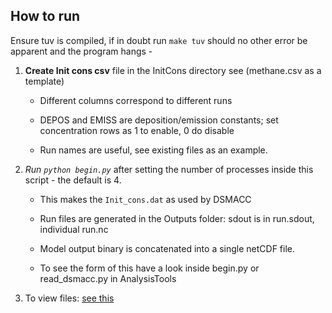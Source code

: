 
## How to run

Ensure tuv is compiled, if in doubt run `make tuv` should no other error
  be apparent and the program hangs -




1. **Create Init cons csv** file in the InitCons directory see (methane.csv as a template)

      * Different columns correspond to different runs
      
      * DEPOS and EMISS are deposition/emission constants; set concentration rows as 1 to enable,
        0 do disable
        
      * Run names are useful, see existing files as an example.
      
      
      
      
      
2. *Run `python begin.py`* after setting the number of processes inside
   this script - the default is 4.
  
      * This makes the `Init_cons.dat` as used by DSMACC
      
      * Run files are generated in the Outputs folder: sdout is in run.sdout, individual run.nc
      
      * Model output binary is concatenated into a single netCDF file. 
        
      * To see the form of this have a look inside begin.py or read_dsmacc.py
        in AnalysisTools



3. To view files: [see this](src/docs/view_results.md)
